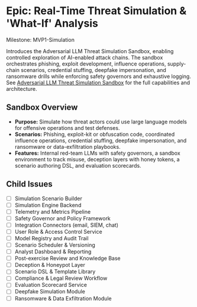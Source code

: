 # Epic: Real-Time Threat Simulation & 'What-If' Analysis

Milestone: MVP1-Simulation

Introduces the Adversarial LLM Threat Simulation Sandbox, enabling controlled exploration of AI-enabled attack chains. The sandbox orchestrates phishing, exploit development, influence operations, supply-chain scenarios, credential stuffing, deepfake impersonation, and ransomware drills while enforcing safety governors and exhaustive logging. See [Adversarial LLM Threat Simulation Sandbox](../../ADVERSARIAL_LLM_THREAT_SIMULATION_SANDBOX.md) for the full capabilities and architecture.

## Sandbox Overview

- **Purpose:** Simulate how threat actors could use large language models for offensive operations and test defenses.
- **Scenarios:** Phishing, exploit-kit or obfuscation code, coordinated influence operations, credential stuffing, deepfake impersonation, and ransomware or data-exfiltration playbooks.
- **Features:** Internal red-team LLMs with safety governors, a sandbox environment to track misuse, deception layers with honey tokens, a scenario authoring DSL, and evaluation scorecards.

## Child Issues

- [ ] Simulation Scenario Builder
- [ ] Simulation Engine Backend
- [ ] Telemetry and Metrics Pipeline
- [ ] Safety Governor and Policy Framework
- [ ] Integration Connectors (email, SIEM, chat)
- [ ] User Role & Access Control Service
- [ ] Model Registry and Audit Trail
- [ ] Scenario Scheduler & Versioning
- [ ] Analyst Dashboard & Reporting
- [ ] Post-exercise Review and Knowledge Base
- [ ] Deception & Honeypot Layer
- [ ] Scenario DSL & Template Library
- [ ] Compliance & Legal Review Workflow
- [ ] Evaluation Scorecard Service
- [ ] Deepfake Simulation Module
- [ ] Ransomware & Data Exfiltration Module
